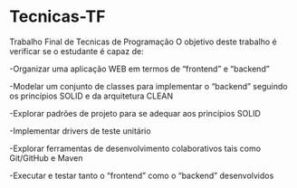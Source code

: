 # Tecnicas-TF
Trabalho Final de Tecnicas de Programação
O objetivo deste trabalho é verificar se o estudante é capaz de:

 -Organizar uma aplicação WEB em termos de “frontend” e “backend”

 -Modelar um conjunto de classes para implementar o “backend” seguindo os princípios SOLID e da arquitetura CLEAN

 -Explorar padrões de projeto para se adequar aos princípios SOLID

 -Implementar drivers de teste unitário

 -Explorar ferramentas de desenvolvimento colaborativos tais como Git/GitHub e Maven

 -Executar e testar tanto o “frontend” como o “backend” desenvolvidos
